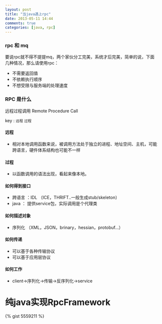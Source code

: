 ```yaml
---
layout: post
title: "当java遇上rpc"
date: 2013-05-11 14:44
comments: true
categories: [java, rpc]
---
```


### rpc 和 mq

要说rpc就不得不提提mq，两个家伙分工完美，系统才后完美，简单的说，下面几种情况，那么请使用rpc：

* 不需要返回值
* 不依赖执行顺序
* 不想受限与服务端的处理速度

### RPC 是什么

远程过程调用 Remote Procedure Call

key : <code>远程</code> <code>过程</code>

#### 远程
* 相对本地调用函数来说，被调用方法处于独立的进程、地址空间、主机，可能跨语言，硬件体系结构也可能不一样

#### 过程
* 以函数调用的语法出现，看起来像本地。

#### 如何得到接口

* 跨语言 ：IDL （ICE，THRIFT..一般生成stub/skeleton）
* java ： 提供service包，实际调用是个代理类

#### 如何描述对象

* 序列化 （XML，JSON，brinary，hessian，protobuf...）

#### 如何传递

* 可以基于各种传输协议
* 可以基于应用层协议

#### 如何工作

* client->序列化->传输->反序列化->service

# 纯java实现RpcFramework

{% gist 5559211 %}
